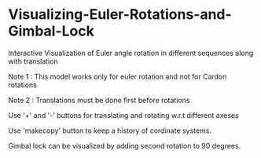 # Visualizing-Euler-Rotations-and-Gimbal-Lock
Interactive Visualization of Euler angle rotation in different sequences along with translation

Note 1 : This model works only for euler rotation and not for Cardon rotations

Note 2 : Translations must be done first before rotations

Use '+' and '-' buttons for translating and rotating w.r.t different axeses

Use 'makecopy' button to keep a history of cordinate systems.

Gimbal lock can be visualized by adding second rotation to 90 degrees. 
